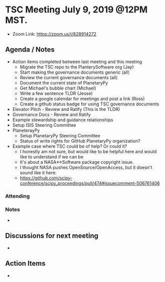 # TSC Meeting July 9, 2019 @12PM MST.
  - Zoom Link: https://zoom.us/j/828914272
## Agenda / Notes
  - Action items completed between last meeting and this meeting
    - Migrate the TSC repo to the PlanterySoftware org (Jay)
    - Start making the governance documents generic (all)
    - Review the current governance documents (all)
    - Document the current state of PlanetaryPy
    - Get Michael's bubble chart (Michael)
    - Write a few sentence TLDR (Jesse)
    - Create a google calendar for meetings and post a link (Ross)
    - Create a github status badge for using TSC governance documents
  - Elevator Pitch - Review and Ratify (This is the TLDR)
  - Governance Docs - Review and Ratify
  - Example stewardship and guidance relationships
  - Setup ISIS Steering Committee
  - PlaneterayPy
    - Setup PlanetaryPy Steering Committee
    - Status of write rights for GitHub PlanetaryPy organization?
  - Example case where TSC could be of help? Or could it?
    - I honestly am not sure, but would like to be helpful here and would like to understand if we can be
    - It's about a NASA<->Software package copyright issue.
    - I thought NASA pushes OpenSource/OpenAccess, but it doesn't sound like it here:
    - https://github.com/scipy-conference/scipy_proceedings/pull/474#issuecomment-506761406
### Attending

### Notes
  - 
## Discussions for next meeting
  - 
## Action Items
  - 
